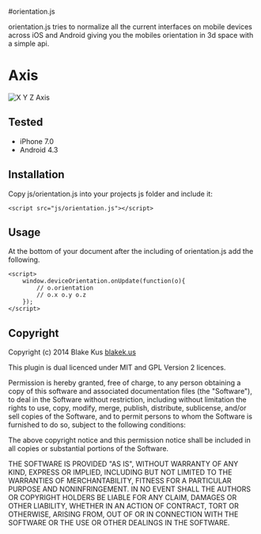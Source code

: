 #orientation.js

orientation.js tries to normalize all the current interfaces on mobile devices across iOS and Android giving you the mobiles orientation in 3d space with a simple api.

# Axis
![X Y Z Axis](https://raw.github.com/kus/orientation.js/master/axis.jpg "X Y Z Axis")

## Tested
 - iPhone 7.0
 - Android 4.3

## Installation
Copy js/orientation.js into your projects js folder and include it:

	<script src="js/orientation.js"></script>

## Usage

At the bottom of your document after the including of orientation.js add the following.

	<script>
		window.deviceOrientation.onUpdate(function(o){
			// o.orientation
			// o.x o.y o.z
		});
	</script>

## Copyright

Copyright (c) 2014 Blake Kus [blakek.us](http://blakek.us)

This plugin is dual licenced under MIT and GPL Version 2 licences.

Permission is hereby granted, free of charge, to any person obtaining a copy of
this software and associated documentation files (the "Software"), to deal in
the Software without restriction, including without limitation the rights to
use, copy, modify, merge, publish, distribute, sublicense, and/or sell copies
of the Software, and to permit persons to whom the Software is furnished to do
so, subject to the following conditions:

The above copyright notice and this permission notice shall be included in all
copies or substantial portions of the Software.

THE SOFTWARE IS PROVIDED "AS IS", WITHOUT WARRANTY OF ANY KIND, EXPRESS OR
IMPLIED, INCLUDING BUT NOT LIMITED TO THE WARRANTIES OF MERCHANTABILITY,
FITNESS FOR A PARTICULAR PURPOSE AND NONINFRINGEMENT. IN NO EVENT SHALL THE
AUTHORS OR COPYRIGHT HOLDERS BE LIABLE FOR ANY CLAIM, DAMAGES OR OTHER
LIABILITY, WHETHER IN AN ACTION OF CONTRACT, TORT OR OTHERWISE, ARISING FROM,
OUT OF OR IN CONNECTION WITH THE SOFTWARE OR THE USE OR OTHER DEALINGS IN THE
SOFTWARE.
